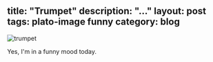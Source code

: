 title: "Trumpet"
description: "..."
layout: post
tags: plato-image funny
category: blog
---

![trumpet](assets/both-trumpet-captioned.jpg)

Yes, I'm in a funny mood today.
